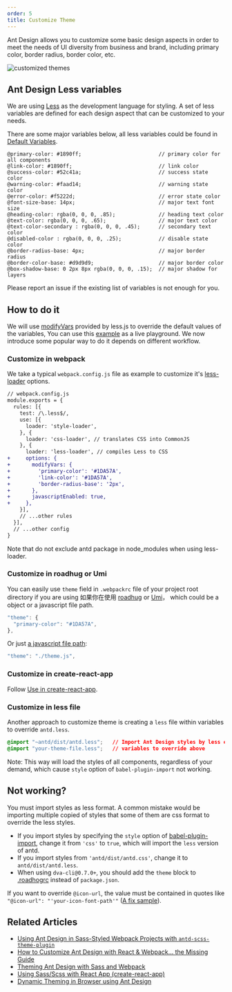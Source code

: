 ```yaml
---
order: 5
title: Customize Theme
---
```


Ant Design allows you to customize some basic design aspects in order to meet the needs of UI diversity from business and brand, including primary color, border radius, border color, etc.

![customized themes](https://zos.alipayobjects.com/rmsportal/zTFoszBtDODhXfLAazfSpYbSLSEeytoG.png)

## Ant Design Less variables

We are using [Less](http://lesscss.org/) as the development language for styling. A set of less variables are defined for each design aspect that can be customized to your needs.

There are some major variables below, all less variables could be found in [Default Variables](https://github.com/ant-design/ant-design/blob/master/components/style/themes/default.less).

```less
@primary-color: #1890ff;                         // primary color for all components
@link-color: #1890ff;                            // link color
@success-color: #52c41a;                         // success state color
@warning-color: #faad14;                         // warning state color
@error-color: #f5222d;                           // error state color
@font-size-base: 14px;                           // major text font size
@heading-color: rgba(0, 0, 0, .85);              // heading text color
@text-color: rgba(0, 0, 0, .65);                 // major text color
@text-color-secondary : rgba(0, 0, 0, .45);      // secondary text color
@disabled-color : rgba(0, 0, 0, .25);            // disable state color
@border-radius-base: 4px;                        // major border radius
@border-color-base: #d9d9d9;                     // major border color
@box-shadow-base: 0 2px 8px rgba(0, 0, 0, .15);  // major shadow for layers
```

Please report an issue if the existing list of variables is not enough for you.

## How to do it

We will use [modifyVars](http://lesscss.org/usage/#using-less-in-the-browser-modify-variables) provided by less.js to override the default values of the variables, You can use this [example](https://github.com/ant-design/create-react-app-antd) as a live playground. We now introduce some popular way to do it depends on different workflow.

### Customize in webpack

We take a typical `webpack.config.js` file as example to customize it's [less-loader](https://github.com/webpack-contrib/less-loader) options.

```diff
// webpack.config.js
module.exports = {
  rules: [{
    test: /\.less$/,
    use: [{
      loader: 'style-loader',
    }, {
      loader: 'css-loader', // translates CSS into CommonJS
    }, {
      loader: 'less-loader', // compiles Less to CSS
+     options: {
+       modifyVars: {
+         'primary-color': '#1DA57A',
+         'link-color': '#1DA57A',
+         'border-radius-base': '2px',
+       },
+       javascriptEnabled: true,
+     },
    }],
    // ...other rules
  }],
  // ...other config
}
```

Note that do not exclude antd package in node_modules when using less-loader.

### Customize in roadhug or Umi

You can easily use `theme` field in `.webpackrc` file of your project root directory if you are using 如果你在使用 [roadhug](https://github.com/sorrycc/roadhog) or [Umi](http://umijs.org/)， which could be a object or a javascript file path.

```js
"theme": {
  "primary-color": "#1DA57A",
},
```

Or just [a javascript file path](https://github.com/ant-design/ant-design-pro/blob/3c2a056ef0dac06ce3b4389192691bb1f5c448e2/.webpackrc.js#L19):

```js
"theme": "./theme.js",
```

### Customize in create-react-app

Follow [Use in create-react-app](/docs/react/create-react-app).

### Customize in less file

Another approach to customize theme is creating a `less` file within variables to override `antd.less`.

```css
@import "~antd/dist/antd.less";   // Import Ant Design styles by less entry
@import "your-theme-file.less";   // variables to override above
```

Note: This way will load the styles of all components, regardless of your demand, which cause `style` option of `babel-plugin-import` not working.

## Not working?

You must import styles as less format. A common mistake would be importing multiple copied of styles that some of them are css format to override the less styles.

- If you import styles by specifying the `style` option of [babel-plugin-import](https://github.com/ant-design/babel-plugin-import), change it from `'css'` to `true`, which will import the `less` version of antd.
- If you import styles from `'antd/dist/antd.css'`, change it to `antd/dist/antd.less`.
- When using `dva-cli@0.7.0+`, you should add the `theme` block to [.roadhogrc](https://github.com/dvajs/dva-example-user-dashboard/commit/d6da33b3a6e18eb7f003752a4b00b5a660747c31) instead of `package.json`.

If you want to override `@icon-url`, the value must be contained in quotes like `"@icon-url": "'your-icon-font-path'"` ([A fix sample](https://github.com/visvadw/dvajs-user-dashboard/pull/2)).

## Related Articles

- [Using Ant Design in Sass-Styled Webpack Projects with `antd-scss-theme-plugin`](https://intoli.com/blog/antd-scss-theme-plugin/)
- [How to Customize Ant Design with React & Webpack… the Missing Guide](https://medium.com/@GeoffMiller/how-to-customize-ant-design-with-react-webpack-the-missing-guide-c6430f2db10f)
- [Theming Ant Design with Sass and Webpack](https://gist.github.com/Kruemelkatze/057f01b8e15216ae707dc7e6c9061ef7)
- [Using Sass/Scss with React App (create-react-app)](https://medium.com/@mzohaib.qc/using-sass-scss-with-react-app-create-react-app-d03072083ef8)
- [Dynamic Theming in Browser using Ant Design](https://medium.com/@mzohaib.qc/ant-design-dynamic-runtime-theme-1f9a1a030ba0)
